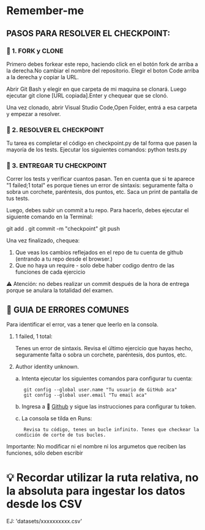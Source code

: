 # Remember-me

## PASOS PARA RESOLVER EL CHECKPOINT:

### 📌 1. FORK y CLONE

Primero debes forkear este repo, haciendo click en el botón fork de arriba a la derecha.No cambiar el nombre del repositorio.
Elegir el boton Code arriba a la derecha y copiar la URL.

Abrir Git Bash y elegir en que carpeta de mi maquina se clonará. Luego ejecutar git clone [URL copiada].Enter y chequear que se clonó.

Una vez clonado, abrir Visual Studio Code,Open Folder, entrá a esa carpeta y empezar a resolver.

### 📌 2. RESOLVER EL CHECKPOINT

Tu tarea es completar el código en checkpoint.py de tal forma que pasen la mayoría de los tests. 
Ejecutar los siguientes comandos:
python tests.py

### 📌 3. ENTREGAR TU CHECKPOINT

Correr los tests y verificar cuantos pasan. Ten en cuenta que si te aparece "1 failed;1 total" es porque tienes un error de sintaxis: seguramente falta o sobra un corchete, paréntesis, dos puntos, etc. Saca un print de pantalla de tus tests. 

Luego, debes subir un commit a tu repo. Para hacerlo, debes ejecutar el siguiente comando en la Terminal:

git add .
git commit -m "checkpoint"
git push 

Una vez finalizado, chequea:

1. Que veas los cambios reflejados en el repo de tu cuenta de github (entrando a tu repo desde el browser.)
2. Que no haya un require - solo debe haber codigo dentro de las funciones de cada ejercicio

⚠️ Atención: no debes realizar un commit después de la hora de entrega porque se anulara la totalidad del examen.

## 🔎 GUIA DE ERRORES COMUNES

Para identificar el error, vas a tener que leerlo en la consola.

1. 1 failed, 1 total:

    Tenes un error de sintaxis. Revisa el último ejercicio que hayas hecho, seguramente falta o sobra un corchete, paréntesis, dos puntos, etc.
    
2. Author identity unknown.

    a. Intenta ejecutar los siguientes comandos para configurar tu cuenta:

          git config --global user.name "Tu usuario de GitHub aca"
          git config --global user.email "Tu email aca"
          
     b. Ingresa a 🔗 [Github](https://docs.github.com/es/authentication/keeping-your-account-and-data-secure/creating-a-personal-access-token) y sigue las instrucciones para configurar tu token.
     
     c. La consola se tilda en Runs:

          Revisa tu código, tenes un bucle infinito. Tenes que checkear la condición de corte de tus bucles.
          
Importante: No modificar ni el nombre ni los argumetos que reciben las funciones, sólo deben escribir

# 💡 Recordar utilizar la ruta relativa, no la absoluta para ingestar los datos desde los CSV

EJ: 'datasets/xxxxxxxxxx.csv'
